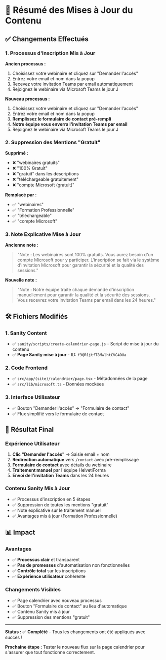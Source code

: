 # 📝 Résumé des Mises à Jour du Contenu

## ✅ **Changements Effectués**

### **1. Processus d'Inscription Mis à Jour**

**Ancien processus :**
1. Choisissez votre webinaire et cliquez sur "Demander l'accès"
2. Entrez votre email et nom dans la popup
3. Recevez votre invitation Teams par email automatiquement
4. Rejoignez le webinaire via Microsoft Teams le jour J

**Nouveau processus :**
1. Choisissez votre webinaire et cliquez sur "Demander l'accès"
2. Entrez votre email et nom dans la popup
3. **Remplissez le formulaire de contact pré-rempli**
4. **Notre équipe vous enverra l'invitation Teams par email**
5. Rejoignez le webinaire via Microsoft Teams le jour J

### **2. Suppression des Mentions "Gratuit"**

**Supprimé :**
- ❌ "webinaires gratuits"
- ❌ "100% Gratuit"
- ❌ "gratuit" dans les descriptions
- ❌ "téléchargeable gratuitement"
- ❌ "compte Microsoft (gratuit)"

**Remplacé par :**
- ✅ "webinaires"
- ✅ "Formation Professionnelle"
- ✅ "téléchargeable"
- ✅ "compte Microsoft"

### **3. Note Explicative Mise à Jour**

**Ancienne note :**
> "Note : Les webinaires sont 100% gratuits. Vous aurez besoin d'un compte Microsoft pour y participer. L'inscription se fait via le système d'invitation Microsoft pour garantir la sécurité et la qualité des sessions."

**Nouvelle note :**
> "Note : Notre équipe traite chaque demande d'inscription manuellement pour garantir la qualité et la sécurité des sessions. Vous recevrez votre invitation Teams par email dans les 24 heures."

## 🛠️ **Fichiers Modifiés**

### **1. Sanity Content**
- ✅ `sanity/scripts/create-calendrier-page.js` - Script de mise à jour du contenu
- ✅ **Page Sanity mise à jour** - ID: `f3QR1jtfT8MwlhtCVG4OUa`

### **2. Code Frontend**
- ✅ `src/app/(site)/calendrier/page.tsx` - Métadonnées de la page
- ✅ `src/lib/microsoft.ts` - Données mockées

### **3. Interface Utilisateur**
- ✅ Bouton "Demander l'accès" → "Formulaire de contact"
- ✅ Flux simplifié vers le formulaire de contact

## 🎯 **Résultat Final**

### **Expérience Utilisateur**
1. **Clic "Demander l'accès"** → Saisie email + nom
2. **Redirection automatique** vers `/contact` avec pré-remplissage
3. **Formulaire de contact** avec détails du webinaire
4. **Traitement manuel** par l'équipe HelvetiForma
5. **Envoi de l'invitation Teams** dans les 24 heures

### **Contenu Sanity Mis à Jour**
- ✅ Processus d'inscription en 5 étapes
- ✅ Suppression de toutes les mentions "gratuit"
- ✅ Note explicative sur le traitement manuel
- ✅ Avantages mis à jour (Formation Professionnelle)

## 📊 **Impact**

### **Avantages**
- ✅ **Processus clair** et transparent
- ✅ **Pas de promesses** d'automatisation non fonctionnelles
- ✅ **Contrôle total** sur les inscriptions
- ✅ **Expérience utilisateur** cohérente

### **Changements Visibles**
- ✅ Page calendrier avec nouveau processus
- ✅ Bouton "Formulaire de contact" au lieu d'automatique
- ✅ Contenu Sanity mis à jour
- ✅ Suppression des mentions "gratuit"

---

**Status :** ✅ **Complété** - Tous les changements ont été appliqués avec succès !

**Prochaine étape :** Tester le nouveau flux sur la page calendrier pour s'assurer que tout fonctionne correctement.
